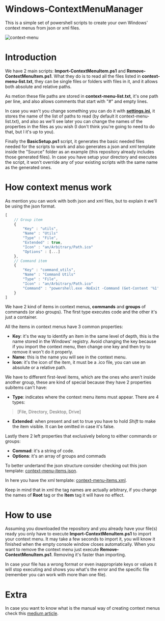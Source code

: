 


# Windows-ContextMenuManager
This is a simple set of powershell scripts to create your own Windows' context menus from json or xml files.

![context-menu](https://user-images.githubusercontent.com/86477169/189173085-67539358-1f1c-4bba-86d3-eeacd1c5d038.PNG)

# Introduction
We have 2 main scripts: **Import-ContextMenuItem.ps1** and **Remove-ContextMenuItem.ps1**.
What they do is to read all the files listed in **context-menu-list.txt**, 
they can be single files or folders with files in it, and it allows both absolute and relative paths.

As metion these file paths are stored in **context-menu-list.txt**, it's one path per line, and also allows comments that start with "#" and empty lines.

In case you wan't you change something you can do it with [**settings.ini**](https://github.com/ElianFabian/Windows-ContextMenuManager/blob/main/settings.ini), it stores the name of the list of paths to read (by default it context-menu-list.txt),
and also as we'll see later you can change the names of the properties in the files as you wish (I don't think you're going to need to do that, but I it's up to you).

Finally the **BasicSetup.ps1** script, it generates the basic needed files needed for the scripts to work and also generates a json and xml template inside the "Source" folder as an example
(this repository already includes those generated files).
In case you have setup your directory and executes the script, it won't override any of your existing scripts with the same name as the generated ones.

# How context menus work
As mention you can work with both json and xml files, but to explain it we'll be using the json format.
``` js
[
	// Group item
	{
	    "Key" : "utils",
	    "Name" : "Utils"
	    "Type" : "File",
	    "Extended" : true,
	    "Icon" : "an/Arbitrary/Path.ico"
	    "Options" : [...]
	},
	// Command item
	{
	    "Key" : "command_utils",
	    "Name" : "Command Utils"
	    "Type" : "File",
	    "Icon" : "an/Arbitrary/Path.ico"
	    "Command" : "powershell.exe -NoExit -Command (Get-Content '%1' -Raw).Length"
	}
]
```

We have 2 kind of items in context menus, **commands** and **groups** of commands (or also groups).
The first type executes code and the other it's just a container.

All the items in context menus have 3 common properties:
- <b>Key</b>: it's the way to identify an item in the same level of depth, this is the name stored in the Windows' registry.
Avoid changing the key because if you import the context menu, then change one key and then try to remove it won't do it properly.
-  **Name**: this is the name you will see in the context menu.
- **Icon**: it's the icon of the item, it must be a .ico file, you can use an absolute or a relative path.

We have to different first-level items, which are the ones who aren't inside another group, these are kind of special because they have 2 properties subitems can't have:
- **Type**: indicates where the context menu items must appear. There are 4 types:
> [File, Directory, Desktop, Drive]
- **Extended**: when present and set to true you have to hold *Shift* to make the item visible.
It can be omitted in case it's false.

Lastly there 2 left properties that exclusively belong to either commands or groups:
- **Commad**: it's a string of code.
- **Options**: it's an array of groups and commads

To better undertand the json structure consider checking out this json template: [context-menu-items.json](https://github.com/ElianFabian/Windows-ContextMenuManager/blob/main/Resource/context-menu-items.json).

In here you have the xml template: [context-menu-items.xml](https://github.com/ElianFabian/Windows-ContextMenuManager/blob/main/Resource/context-menu-items.xml).

Keep in mind that in xml the tag names are actually arbitrary, if you change the names of **Root** tag or the **Item** tag it will have no effect.

# How to use

Assuming you downloaded the repository and you already have your file(s) ready you only have to execute **Import-ContextMenuItem.ps1** to import your context menu. It may take a few seconds to import it, you will know it finished when the empty console window closes automatically.
When you want to remove the context menu just execute **Remove-ContextMenuItem.ps1**.
Removing it's faster than importing.

In case your file has a wrong format or even inappropriate keys or values it will stop executing and shows you what's the error and the specific file (remember you can work with more than one file).

# Extra
In case you want to know what is the manual way of creating context menus check this [medium article](https://medium.com/analytics-vidhya/creating-cascading-context-menus-with-the-windows-10-registry-f1cf3cd8398f).
